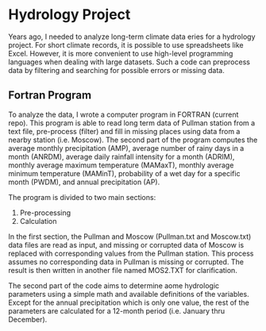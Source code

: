 # Hydrology Project
Years ago, I needed to analyze long-term climate data eries for a hydrology project. For short climate records, it is possible to use spreadsheets like Excel. However, it is more convenient to use high-level programming languages when dealing with large datasets. Such a code can preprocess data by filtering and searching for possible errors or missing data. 


## Fortran Program
To analyze the data, I wrote a computer program in FORTRAN (current repo). This program is able to read long term data of Pullman station from a text file, pre-process (filter) and fill in missing places using data from a nearby station (i.e. Moscow). The second part of the program computes the average monthly precipitation (AMP), average number of rainy days in a month (ANRDM), average daily rainfall intensity for a month (ADRIM), monthly average maximum temperature (MAMaxT), monthly average minimum temperature (MAMinT), probability of a wet day for a specific month (PWDM), and annual precipitation (AP). 

The program is divided to two main sections: 
1) Pre-processing
2) Calculation

In the first section, the Pullman and Moscow (Pullman.txt and Moscow.txt) data files are read as input, and missing or corrupted data of Moscow is replaced with corresponding values from the Pullman station. This process assumes no corresponding data in Pullman is missing or corrupted. The result is then written in another file named MOS2.TXT for clarification. 

The second part of the code aims to determine aome hydrologic parameters using a simple math and available definitions of the variables. Except for the annual precipitation which is only one value, the rest of the parameters are calculated for a 12-month period (i.e. January thru December). 